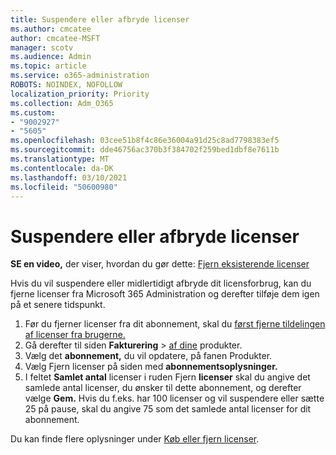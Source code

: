 ```yaml
---
title: Suspendere eller afbryde licenser
ms.author: cmcatee
author: cmcatee-MSFT
manager: scotv
ms.audience: Admin
ms.topic: article
ms.service: o365-administration
ROBOTS: NOINDEX, NOFOLLOW
localization_priority: Priority
ms.collection: Adm_O365
ms.custom:
- "9002927"
- "5605"
ms.openlocfilehash: 03cee51b8f4c86e36004a91d25c8ad7798383ef5
ms.sourcegitcommit: dde46756ac370b3f384702f259bed1dbf8e7611b
ms.translationtype: MT
ms.contentlocale: da-DK
ms.lasthandoff: 03/10/2021
ms.locfileid: "50600980"
---
```

# <a name="suspend-or-pause-licenses"></a>Suspendere eller afbryde licenser

**SE en video,** der viser, hvordan du gør dette: [Fjern eksisterende licenser](https://go.microsoft.com/fwlink/p/?linkid=2154938)

Hvis du vil suspendere eller midlertidigt afbryde dit licensforbrug, kan du fjerne licenser fra Microsoft 365 Administration og derefter tilføje dem igen på et senere tidspunkt.

1. Før du fjerner licenser fra dit abonnement, skal du [først fjerne tildelingen af licenser fra brugerne.](https://docs.microsoft.com/microsoft-365/admin/manage/remove-licenses-from-users)
2. Gå derefter til siden **Fakturering**  >  [af dine](https://go.microsoft.com/fwlink/p/?linkid=842054) produkter.
3. Vælg det **abonnement,** du vil opdatere, på fanen Produkter.
4. Vælg Fjern licenser på siden med **abonnementsoplysninger.**
5. I feltet **Samlet antal** licenser i ruden Fjern **licenser** skal du angive det samlede antal licenser, du ønsker til dette abonnement, og derefter vælge **Gem.** Hvis du f.eks. har 100 licenser og vil suspendere eller sætte 25 på pause, skal du angive 75 som det samlede antal licenser for dit abonnement.

Du kan finde flere oplysninger under [Køb eller fjern licenser](https://docs.microsoft.com/microsoft-365/commerce/licenses/buy-licenses).